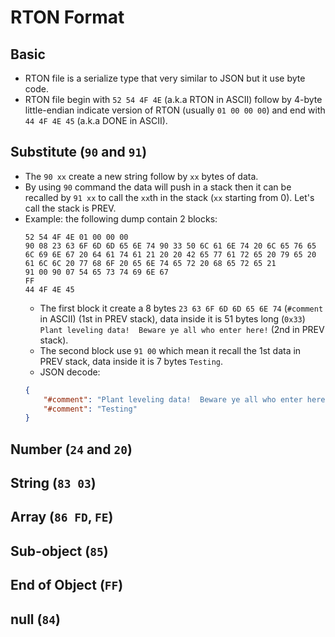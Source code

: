 # RTON Format
## Basic
* RTON file is a serialize type that very similar to JSON but it use byte code.
* RTON file begin with `52 54 4F 4E` (a.k.a RTON in ASCII) follow by 4-byte little-endian indicate version of RTON (usually `01 00 00 00`) and end with `44 4F 4E 45` (a.k.a DONE in ASCII).

## Substitute (`90` and `91`)
* The `90 xx` create a new string follow by `xx` bytes of data.
* By using `90` command the data will push in a stack then it can be recalled by `91 xx` to call the `xx`th in the stack (`xx` starting from 0). Let's call the stack is PREV.
* Example: the following dump contain 2 blocks:
    ```
    52 54 4F 4E 01 00 00 00
    90 08 23 63 6F 6D 6D 65 6E 74 90 33 50 6C 61 6E 74 20 6C 65 76 65 6C 69 6E 67 20 64 61 74 61 21 20 20 42 65 77 61 72 65 20 79 65 20 61 6C 6C 20 77 68 6F 20 65 6E 74 65 72 20 68 65 72 65 21
    91 00 90 07 54 65 73 74 69 6E 67
    FF
    44 4F 4E 45
    ```
    * The first block it create a 8 bytes `23 63 6F 6D 6D 65 6E 74` (`#comment` in ASCII) (1st in PREV stack), data inside it is 51 bytes long (`0x33`) `Plant leveling data!  Beware ye all who enter here!` (2nd in PREV stack).
    * The second block use `91 00` which mean it recall the 1st data in PREV stack, data inside it is 7 bytes `Testing`.
    * JSON decode:
    ```JSON
    {
        "#comment": "Plant leveling data!  Beware ye all who enter here!",
        "#comment": "Testing"
    }
    ```

## Number (`24` and `20`)

## String (`83 03`)

## Array (`86 FD`, `FE`)

## Sub-object (`85`)

## End of Object (`FF`)

## null (`84`)
